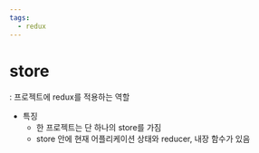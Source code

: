 ```yaml
---
tags:
  - redux
---
```

# store
: 프로젝트에 redux를 적용하는 역할
- 특징
	- 한 프로젝트는 단 하나의 store를 가짐
	- store 안에 현재 어플리케이션 상태와 reducer, 내장 함수가 있음